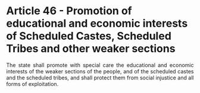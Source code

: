 # Article 46 - Promotion of educational and economic interests of Scheduled Castes, Scheduled Tribes and other weaker sections

<div style="text-align: justify">The state shall promote with special care the educational and economic interests of the weaker sections of the people, and of the scheduled castes and the scheduled tribes, and shall protect them from social injustice and all forms of exploitation.</div>